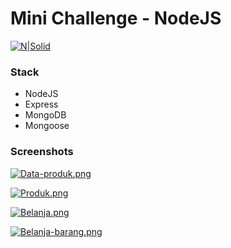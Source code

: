 # Mini Challenge - NodeJS

[![N|Solid](https://cldup.com/dTxpPi9lDf.thumb.png)](https://nodesource.com/products/nsolid)

### Stack
  - NodeJS
  - Express
  - MongoDB
  - Mongoose


### Screenshots

[![Data-produk.png](https://i.postimg.cc/kMjDHPCC/Data-produk.png)](https://postimg.cc/xqz0k7qp)

[![Produk.png](https://i.postimg.cc/q7kT0gc5/Produk.png)](https://postimg.cc/BjwyBSVT)

[![Belanja.png](https://i.postimg.cc/j2Nx2mDg/Belanja.png)](https://postimg.cc/y314rfXc)

[![Belanja-barang.png](https://i.postimg.cc/dtPQpsfz/Belanja-barang.png)](https://postimg.cc/PNyk8jT4)
